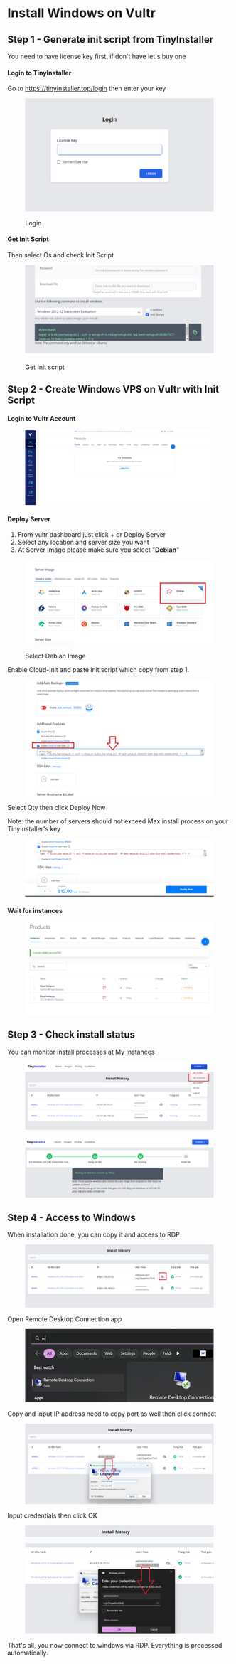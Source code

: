 # Install Windows on Vultr

## Step 1 - Generate init script from TinyInstaller

You need to have license key first, if don't have let's buy one

#### Login to TinyInstaller

Go to https://tinyinstaller.top/login then enter your key

<figure><img src="../.gitbook/assets/image (12) (1).png" alt=""><figcaption><p>Login</p></figcaption></figure>

#### Get Init Script

Then select Os and check Init Script

<figure><img src="../.gitbook/assets/image (18) (1).png" alt=""><figcaption><p>Get Init script</p></figcaption></figure>

## Step 2 - Create Windows VPS on Vultr with Init Script

#### Login to Vultr Account

<figure><img src="../.gitbook/assets/image (21) (1).png" alt=""><figcaption></figcaption></figure>

#### Deploy Server

1. From vultr dashboard just click + or Deploy Server
2. Select any location and server size you want
3. At Server Image please make sure you select "**Debian**"

<figure><img src="../.gitbook/assets/image (20).png" alt=""><figcaption><p>Select Debian Image</p></figcaption></figure>

Enable Cloud-Init and paste init script which copy from step 1.

<figure><img src="../.gitbook/assets/image (10) (1) (1).png" alt=""><figcaption></figcaption></figure>

Select Qty then click Deploy Now

Note: the number of servers should not exceed Max install process on your TinyInstaller's key

<figure><img src="../.gitbook/assets/image (2) (1) (1) (1) (1) (1).png" alt=""><figcaption></figcaption></figure>

#### Wait for instances

<figure><img src="../.gitbook/assets/image (30) (1).png" alt=""><figcaption></figcaption></figure>

## Step 3 - Check install status

You can monitor install processes at [My Instances](https://tinyinstaller.top/my-instances)

<figure><img src="../.gitbook/assets/image (1).png" alt=""><figcaption></figcaption></figure>

<figure><img src="../.gitbook/assets/image (32).png" alt=""><figcaption></figcaption></figure>

## Step 4 - Access to Windows

When installation done, you can copy it and access to RDP

<figure><img src="../.gitbook/assets/image (26).png" alt=""><figcaption></figcaption></figure>

Open Remote Desktop Connection app

<figure><img src="../.gitbook/assets/image (29) (1).png" alt=""><figcaption></figcaption></figure>

Copy and input IP address need to copy port as well then click connect

<figure><img src="../.gitbook/assets/image (27).png" alt=""><figcaption></figcaption></figure>

Input credentials then click OK

<figure><img src="../.gitbook/assets/image (17) (1).png" alt=""><figcaption></figcaption></figure>

That's all, you now connect to windows via RDP. Everything is processed automatically.
